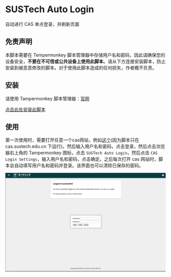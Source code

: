 # SUSTech Auto Login

自动进行 CAS 单点登录，并刷新页面

## 免责声明

本脚本需要在 Tempermonkey 脚本管理器中存储用户名和密码，因此请确保您的设备安全，**不要在不可信或公共设备上使用此脚本**。请从下方连接安装脚本，防止安装到被恶意修改的脚本。对于使用此脚本造成的任何损失，作者概不负责。

## 安装

请使用 Tampermonkey 脚本管理器：[官网](https://www.tampermonkey.net/)

[点击此处安装此脚本](https://github.com/vollate/SUSTech-auto-login/blob/main/sustech-auto-login.user.js)

## 使用

第一次使用时，需要打开任意一个cas网站，例如[这个](https://cas.sustech.edu.cn/cas/login)(因为脚本只在 cas.sustech.edu.cn 下运行)。然后输入用户名和密码，点击登录，然后点击浏览器右上角的 Tampermonkey 图标，点击 `SUSTech Auto Login`，然后点击 `CAS Login Settings`，输入用户名和密码，点击确定。之后每次打开 cas 网站时，脚本会自动填写用户名和密码并登录。该界面也可以清除已保存的密码。

![settings](img/settings.png)

